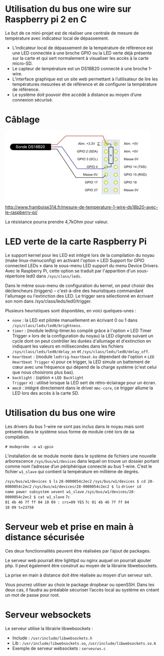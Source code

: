 # Utilisation du bus one wire sur Raspberry pi 2 en C

Le but de ce mini-projet est de réaliser une centrale de mesure de température avec indicateur local de dépassement.

- L’indicateur local de dépassement de la température de référence est une LED connectée à une broche GPIO ou la LED verte déjà présente sur la carte et qui sert normalement à visualiser les accès à la carte micro-SD.
- Le capteur de température est un DS18B20 connecté à une broche 1-wire.
- L’interface graphique est un site web permettant à l’utilisateur de lire les températures mesurées et de référence et de configurer la température de référence.
- Le système doit pouvoir être accédé à distance au moyen d’une connexion sécurisé.

# Câblage

![cablage](cablage.png)

http://www.framboise314.fr/mesure-de-temperature-1-wire-ds18b20-avec-le-raspberry-pi/ 

La résistance pourra prendre 4,7kOhm pour valeur.


# LED verte de la carte Raspberry Pi

Le support kernel pour les LED est intégré lors de la compilation du noyau (make linux-menuconfig)  en activant l'option « LED Support for GPIO connected LEDs » dans le sous-menu LED support du menu Device Drivers. Avec le Raspberry Pi, cette option se traduit par l'apparition d'un sous-répertoire led0 dans <code>/sys/class/leds</code>.

Dans le même sous-menu de configuration du kernel, on peut choisir des déclencheurs (triggers) – c'est-à-dire des heuristiques commandant l'allumage ou l'extinction des LED. Le trigger sera sélectionné en écrivant son nom dans /sys/class/leds/led0/trigger.

Plusieurs heuristiques sont disponibles, en voici quelques-unes :

- <code>none</code> : la LED est pilotée manuellement en écrivant  0 ou 1 dans <code>/sys/class/leds/led0/brightness</code>.
- <code>timer</code> : (module ledtrig-timer.ko compilé grâce à l'option « LED Timer Trigger » lors de la configuration du noyau) la LED clignote suivant un cycle dont on peut contrôler les durées d'allumage et d'extinction en indiquant les valeurs en millisecondes dans les fichiers <code>/sys/class/leds/led0/delay_on</code> et <code>/sys/class/leds/led0/delay_off</code>.
- <code>heartbeat</code> : (module <code>ledtrig-heartbeat.ko</code> dépendant de l'option « <code>LED Heartbeat Trigger</code> ») pour ce trigger, la LED simule un battement de cœur avec une fréquence qui dépend de la charge système (c'est celui que nous choisirons plus bas).
- <code>backlight</code> : (option « <code>LED Backlight Trigger</code> ») : utilisé lorsque la LED sert de rétro-éclairage pour un écran.
- <code>mmc0</code> : intégré directement dans le driver <code>mmc-core</code>, ce trigger allume la LED lors des accès à la carte SD.

# Utilisation du bus one wire

Les drivers du bus 1-wire ne sont pas inclus dans le noyau mais sont présents dans le système sous forme de module créé lors de sa compilation. 

<code># modeprobe -a w1-gpio</code>



L’installation de se module monte dans le système de fichiers une nouvelle arborescence <code>/sys/bus/w1/devices</code> dans lequel on trouve un dossier portant comme nom l’adresse d’un périphérique connecté au bus 1-wire.  C’est le fichier <code>w1_slave</code> qui contient la température en millième de degrés.


<code>/sys/bus/w1/devices $ ls</code>
<code>28-0000054c2ec2</code>
<code>/sys/bus/w1/devices $ cd 28-0000054c2ec2</code>
<code>/sys/bus/w1/devices/28-0000054c2ec2 $ ls</code>
<code>driver id name power subsystem uevent w1_slave</code>
<code>/sys/bus/w1/devices/28-0000054c2ec2 $ cat w1_slave</code>
<code>7c 01 4b 46 7f ff 04 10 09 : crc=09 YES</code>
<code>7c 01 4b 46 7f ff 04 10 09 t=23750</code>


# Serveur web et prise en main à distance sécurisée

Ces deux fonctionnalités peuvent être réalisées par l’ajout de packages.

Le serveur web pourrait être lighttpd ou nginx auquel on pourrait ajouter php. Il peut également être construit au moyen de la librairie libwebsockets.

La prise en main à distance doit être réalisée au moyen d’un serveur ssh. 
 
Vous pourrez utiliser au choix le package dropbear ou openSSH. Dans les deux cas, il faudra au préalable sécuriser l’accès local au système en créant un mot de passe pour root.
 
# Serveur  websockets

Le serveur utilise la librairie libwebsockets :

- Include : <code>/usr/include/libwebsockets.h</code>
- Lib : 	<code>/usr/include/libwebsockets.so</code>, <code>/usr/include/libwebsockets.so.6</code>
- Exemple de serveur websockets : <code>serveurws.c</code>



